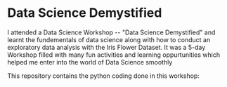 # Data Science Demystified 

I attended a Data Science Workshop -- "Data Science Demystified" and learnt the fundementals of data science along with how to conduct an exploratory data analysis with the Iris Flower Dataset. It was a 5-day Workshop filled with many fun activities and learning oppurtunities which helped me enter into the world of Data Science smoothly

This repository contains the python coding done in this workshop:

